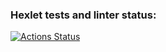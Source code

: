 ### Hexlet tests and linter status:
[![Actions Status](https://github.com/ArturStimbiris/java-project-61/actions/workflows/hexlet-check.yml/badge.svg)](https://github.com/ArturStimbiris/java-project-61/actions)